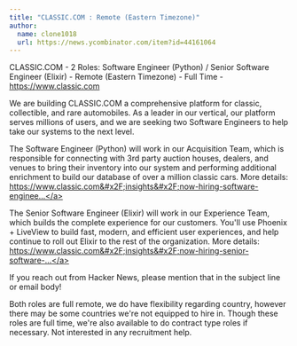 ```yaml
---
title: "CLASSIC.COM : Remote (Eastern Timezone)"
author:
  name: clone1018
  url: https://news.ycombinator.com/item?id=44161064
---
```


<JobNavigation />

CLASSIC.COM - 2 Roles: Software Engineer (Python) &#x2F; Senior Software Engineer (Elixir) - Remote (Eastern Timezone) - Full Time - <a href="https:&#x2F;&#x2F;www.classic.com" rel="nofollow">https:&#x2F;&#x2F;www.classic.com</a>

We are building CLASSIC.COM a comprehensive platform for classic, collectible, and rare automobiles. As a leader in our vertical, our platform serves millions of users, and we are seeking two Software Engineers to help take our systems to the next level.

The Software Engineer (Python) will work in our Acquisition Team, which is responsible for connecting with 3rd party auction houses, dealers, and venues to bring their inventory into our system and performing additional enrichment to build our database of over a million classic cars. More details: <a href="https:&#x2F;&#x2F;www.classic.com&#x2F;insights&#x2F;now-hiring-software-engineer-acquisition-team&#x2F;" rel="nofollow">https:&#x2F;&#x2F;www.classic.com&#x2F;insights&#x2F;now-hiring-software-enginee...</a>

The Senior Software Engineer (Elixir) will work in our Experience Team, which builds the complete experience for our customers. You&#x27;ll use Phoenix + LiveView to build fast, modern, and efficient user experiences, and help continue to roll out Elixir to the rest of the organization. More details: <a href="https:&#x2F;&#x2F;www.classic.com&#x2F;insights&#x2F;now-hiring-senior-software-engineer-experience-team&#x2F;" rel="nofollow">https:&#x2F;&#x2F;www.classic.com&#x2F;insights&#x2F;now-hiring-senior-software-...</a>

If you reach out from Hacker News, please mention that in the subject line or email body!

Both roles are full remote, we do have flexibility regarding country, however there may be some countries we&#x27;re not equipped to hire in. Though these roles are full time, we&#x27;re also available to do contract type roles if necessary. Not interested in any recruitment help.
<JobApplication />
